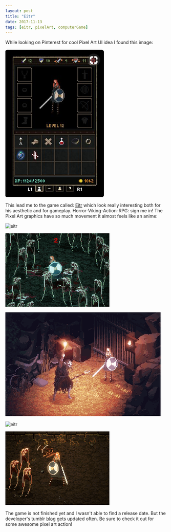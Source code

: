 ```yaml
---
layout: post
title: "Eitr"
date: 2017-11-13
tags: [eitr, pixelArt, computerGame]
---
```


While looking on Pinterest for cool Pixel Art UI idea I found this image:

![ps](../img/eitr_ui.png)

This lead me to the game called: [Eitr](http://eitrthegame.com/) which look really interesting both for his aesthetic and for gameplay. Horror-Viking-Action-RPG: sign me in! The Pixel Art graphics have so much movement it almost feels like an anime:

![eitr](https://dl.dropboxusercontent.com/s/hyq0d08mfsldlm6/dualwield-firearrow.gif)

![eitr](../img/eitr_1.gif)

![eitr](../img/eitr_2.gif)

![eitr](https://dl.dropboxusercontent.com/s/knleuwjmi16gs0l/side-step.gif)

![eitr](../img/eitr_3.gif)

The game is not finished yet and I wasn't able to find a release date. But the developer's tumblr [blog](http://eitrthegame.tumblr.com/) gets updated often. Be sure to check it out for some awesome pixel art action!
